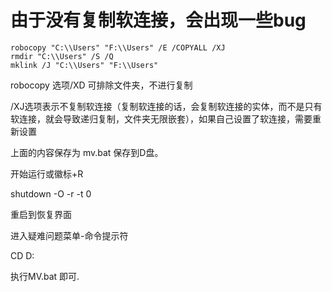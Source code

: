 # 由于没有复制软连接，会出现一些bug

```batch
robocopy "C:\\Users" "F:\\Users" /E /COPYALL /XJ 
rmdir "C:\\Users" /S /Q
mklink /J "C:\\Users" "F:\\Users"
```

robocopy 选项/XD 可排除文件夹，不进行复制

/XJ选项表示不复制软连接（复制软连接的话，会复制软连接的实体，而不是只有软连接，就会导致递归复制，文件夹无限嵌套），如果自己设置了软连接，需要重新设置

上面的内容保存为 mv.bat 保存到D盘。

开始运行或徽标+R

shutdown -O -r -t 0

重启到恢复界面

进入疑难问题菜单-命令提示符

CD D:

执行MV.bat 即可.